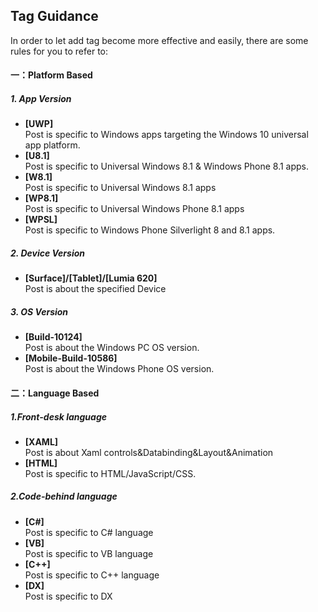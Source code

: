 ## Tag Guidance  


In order to let add tag become more effective and easily, there are some rules for you to refer to:

#### 一：Platform Based 
##### **1. App Version**

 * **[UWP]**                 
Post is specific to Windows apps targeting the Windows 10 universal app platform.
 * **[U8.1]**                
Post is specific to Universal Windows 8.1 & Windows Phone 8.1 apps.
 * **[W8.1]**                
Post is specific to Universal Windows 8.1 apps 
 * **[WP8.1]**                
Post is specific to Universal Windows Phone 8.1 apps 
 * **[WPSL]**                
Post is specific to Windows Phone Silverlight 8 and 8.1 apps.

##### **2. Device Version**
* **[Surface]/[Tablet]/[Lumia 620]**                 
Post is about the specified Device

##### **3. OS Version**
* **[Build-10124]**                
Post is about the Windows PC OS version.
* **[Mobile-Build-10586]**                
Post is about the Windows Phone OS version.



#### **二：Language Based**

##### **1.Front-desk language**
 * **[XAML]**                
Post is about Xaml controls&Databinding&Layout&Animation
 * **[HTML]**                
Post is specific to HTML/JavaScript/CSS.

##### **2.Code-behind language**
 * **[C#]**                
Post is specific to C# language
 * **[VB]**                
Post is specific to VB language
 * **[C++]**                
Post is specific to C++ language
 * **[DX]**                
Post is specific to DX

